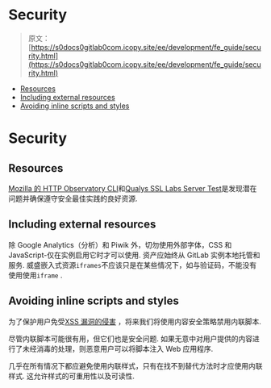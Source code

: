 # Security

> 原文：[https://s0docs0gitlab0com.icopy.site/ee/development/fe_guide/security.html](https://s0docs0gitlab0com.icopy.site/ee/development/fe_guide/security.html)

*   [Resources](#resources)
*   [Including external resources](#including-external-resources)
*   [Avoiding inline scripts and styles](#avoiding-inline-scripts-and-styles)

# Security[](#security "Permalink")

## Resources[](#resources "Permalink")

[Mozilla 的 HTTP Observatory CLI](https://github.com/mozilla/http-observatory-cli)和[Qualys SSL Labs Server Test](https://www.ssllabs.com/ssltest/analyze.html)是发现潜在问题并确保遵守安全最佳实践的良好资源.

## Including external resources[](#including-external-resources "Permalink")

除 Google Analytics（分析）和 Piwik 外，切勿使用外部字体，CSS 和 JavaScript-仅在实例启用它时才可以使用. 资产应始终从 GitLab 实例本地托管和服务. 威盛嵌入式资源`iframes`不应该只是在某些情况下，如与验证码，不能没有使用使用`iframe` .

## Avoiding inline scripts and styles[](#avoiding-inline-scripts-and-styles "Permalink")

为了保护用户免受[XSS 漏洞的侵害](https://en.wikipedia.org/wiki/Cross-site_scripting) ，将来我们将使用内容安全策略禁用内联脚本.

尽管内联脚本可能很有用，但它们也是安全问题. 如果无意中对用户提供的内容进行了未经消毒的处理，则恶意用户可以将脚本注入 Web 应用程序.

几乎在所有情况下都应避免使用内联样式，只有在找不到替代方法时才应使用内联样式. 这允许样式的可重用性以及可读性.